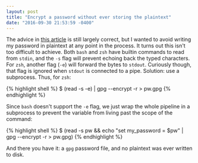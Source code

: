 ```yaml
---
layout: post
title: "Encrypt a password without ever storing the plaintext"
date: "2016-09-30 21:53:59 -0400"
---
```


The advice in [this article][] is still largely correct, but I wanted to avoid
writing my password in plaintext at any point in the process. It turns out this
isn't too difficult to achieve. Both `bash` and `zsh` have builtin commands to
read from `stdin`, and the `-s` flag will prevent echoing back the typed
characters. For `zsh`, another flag (`-e`) will forward the bytes to `stdout`.
Curiously though, that flag is ignored when `stdout` is connected to a pipe.
Solution: use a subprocess. Thus, for `zsh`:

{% highlight shell %}
$ (read -s -e) | gpg --encrypt -r <your id> > pw.gpg
{% endhighlight %}

Since `bash` doesn't support the `-e` flag, we just wrap the whole pipeline in a
subprocess to prevent the variable from living past the scope of the command:

{% highlight shell %}
$ (read -s pw && echo "set my_password = $pw" | gpg --encrypt -r <your id> > pw.gpg)
{% endhighlight %}

And there you have it: a `gpg` password file, and no plaintext was ever written
to disk.

[this article]: https://pthree.org/2012/01/07/encrypted-mutt-imap-smtp-passwords/
